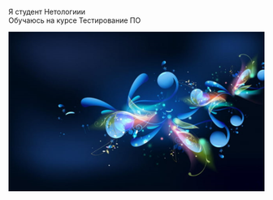 Я студент Нетологиии  
Обучаюсь на курсе Тестирование ПО  

![Картинка](https://github.com/Helga52/Zadanie3/blob/main/images/2023-07-03%20225410.png)
